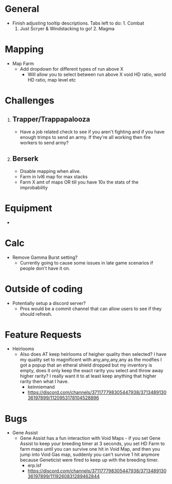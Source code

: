 # General
   - Finish adjusting tooltip descriptions. Tabs left to do:
	1. Combat
      	1. Just Scryer & Windstacking to go!
	2. Magma

# Mapping
   - Map Farm
     - Add dropdown for different types of run above X
       - Will allow you to select between run above X void HD ratio, world HD ratio, map level etc

# Challenges
1. ## Trapper/Trappapalooza
   - Have a job related check to see if you aren't fighting and if you have enough trimps to send an army. If they're all working then fire workers to send army?

2. ## Berserk
   - Disable mapping when alive.
   - Farm in lvl6 map for max stacks
   - Farm X amt of maps OR till you have 10x the stats of the improbability

# Equipment
   - 

# Calc
   - Remove Gamma Burst setting?
     - Currently going to cause some issues in late game scenarios if people don't have it on. 

# Outside of coding
   - Potentially setup a discord server? 
        - Pros would be a commit channel that can allow users to see if they should refresh.

# Feature Requests

   - Heirlooms
     - Also does AT keep heirlooms of heigher quality then selected? I have my quality set to magnificent with any,any,any,any as the modfies I got a popup that an etheral shield dropped but my inventory is empty, does it only keep the exact rarity you select and throw away higher rarity? I really want it to at least keep anything that higher rarity then what I have.
       - keinniemand
       - https://discord.com/channels/371177798305447938/371348913036197899/1120953178104528896

# Bugs

   - Gene Assist
     - Gene Assist has a fun interaction with Void Maps - if you set Gene Assist to keep your breeding timer at 3 seconds, you set HD Farm to farm maps until you can survive one hit in Void Map, and then you jump into Void Gas map, suddenly you can't survive 1 hit anymore because Geneticist were fired to keep up with the breeding timer.
       - erp.lsf
       - https://discord.com/channels/371177798305447938/371348913036197899/1119260831289462844